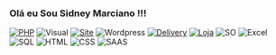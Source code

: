 ### Olá eu Sou Sidney Marciano !!!

[![PHP](https://img.shields.io/badge/PHP-777BB4?style=for-the-badge&logo=php&logoColor=white)](https://tibpo.com.br/)
![Visual](https://img.shields.io/badge/Visual_Studio_Code-0078D4?style=for-the-badge&logo=visual%20studio%20code&logoColor=white)
[![Site](https://img.shields.io/badge/website-000000?style=for-the-badge&logo=About.&logoColor=white)](https://mourafaq.com.br/)
![Wordpress](https://img.shields.io/badge/Wordpress-21759B?style=for-the-badge&logo=wordpress&logoColor=white)
[![Delivery](https://img.shields.io/badge/Deliveroo-00CCBC?style=for-the-badge&logo=Deliveroo&logoColor=white)](https://cardapio.pedidointeligente.com.br/site/)
[![Loja](https://img.shields.io/badge/App_Store-0D96F6?style=for-the-badge&logo=app-store&logoColor=white)](https://shopinfosm.com.br/)
![SO](https://img.shields.io/badge/Windows-0078D6?style=for-the-badge&logo=windows&logoColor=white)
![Excel](https://img.shields.io/badge/Microsoft_Excel-217346?style=for-the-badge&logo=microsoft-excel&logoColor=white)
![SQL](https://img.shields.io/badge/Microsoft_SQL_Server-CC2927?style=for-the-badge&logo=microsoft-sql-server&logoColor=white)
![HTML](https://img.shields.io/badge/HTML-239120?style=for-the-badge&logo=html5&logoColor=white)
![CSS](https://img.shields.io/badge/CSS-239120?&style=for-the-badge&logo=css3&logoColor=white)
![SAAS](https://img.shields.io/badge/Sass-CC6699?style=for-the-badge&logo=sass&logoColor=white)
